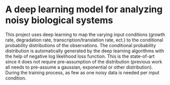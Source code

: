 # A deep learning model for analyzing noisy biological systems
This project uses deep learning to map the varying input conditions (growth rate, degradation rate, transcription/translation rate, ect.) to the conditional probability distributions of the observations. 
The conditional probability distribution is automatically generated by the deep learning algorithms with the help of negative log likelihood loss function. This is the state-of-art since it does not require pre-assumption of the distribution (previous work all needs to pre-assume a gaussian, exponential or other distribution). During the training process, as few as one noisy data is needed per input condition.
